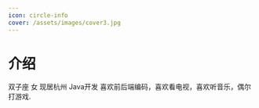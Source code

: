 ```yaml
---
icon: circle-info
cover: /assets/images/cover3.jpg
---
```


# 介绍

双子座 女 现居杭州 Java开发 
喜欢前后端编码，喜欢看电视，喜欢听音乐，偶尔打游戏.

